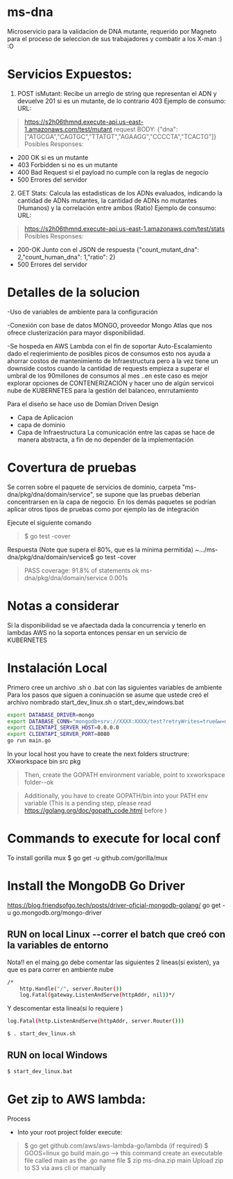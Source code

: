 # ms-dna
Microservicio para la validacion de DNA mutante, requerido por Magneto para el proceso de seleccion de sus trabajadores y 
combatir a los X-man :) :O 

# Servicios Expuestos:
1) POST isMutant: Recibe un arreglo de string que representan el ADN y devuelve 201 si es un mutante, de lo contrario 403
Ejemplo de consumo:
URL: 
> https://s2h06thmnd.execute-api.us-east-1.amazonaws.com/test/mutant
request BODY:
>  {"dna":["ATGCGA","CAGTGC","TTATGT","AGAAGG","CCCCTA","TCACTG"]}
Posibles Responses:
- 200 OK si es un mutante
- 403 Forbidden si no es un mutante 
- 400 Bad Request si el payload no cumple con la reglas de negocio 
- 500 Errores del servidor

2) GET Stats: Calcula las estadisticas de los ADNs evaluados, indicando la cantidad de ADNs mutantes, la cantidad de ADNs no mutantes (Humanos) y la correlación entre ambos (Ratio)
Ejemplo de consumo:
URL:
>  https://s2h06thmnd.execute-api.us-east-1.amazonaws.com/test/stats
Posibles Responses:
- 200-OK Junto con el JSON de respuesta {"count_mutant_dna": 2,"count_human_dna": 1,"ratio": 2}
- 500 Errores del servidor


# Detalles de la solucion
-Uso de variables de ambiente para la configuración

-Conexión con base de datos MONGO, proveedor Mongo Atlas que nos ofrece clusterización para mayor disponibilidad.

-Se hospeda en AWS Lambda con el fin de soportar Auto-Escalamiento dado el reqierimiento de posibles picos de consumos 
esto nos ayuda a ahorrar costos de mantenimiento de Infraestructura pero a la vez tiene un downside costos cuando la cantidad
de requests empieza a superar el umbral de los 90millones de consumos al mes ..en este caso es mejor explorar opciones de 
CONTENERIZACIÓN y hacer uno de algún servicoi nube de KUBERNETES para la gestión del balanceo, enrrutamiento 

Para el diseño se hace uso de Domian Driven Design 
- Capa de  Aplicacion 
- capa de dominio 
- Capa de Infraestructura
La comunicación entre las capas se hace de manera abstracta, a fin de no depender de la implementación


# Covertura de pruebas 
Se corren sobre el paquete de servicios de dominio, carpeta "ms-dna/pkg/dna/domain/service", se supone 
que las pruebas deberían concentrarsen en la capa de negocio.
En los demás paquetes se podrían aplicar otros tipos de  pruebas como por ejemplo las de integración

Ejecute el siguiente comando 
> $ go test -cover

Respuesta (Note que supera el 80%, que es la mínima permitida)
~.../ms-dna/pkg/dna/domain/service$ go test -cover
> PASS
>coverage: 91.8% of statements
>ok      ms-dna/pkg/dna/domain/service   0.001s


# Notas a considerar
Si la disponibilidad se ve afaectada dada la concurrencia y tenerlo en lambdas AWS no la soporta entonces pensar en un servicio de
KUBERNETES 


# Instalación Local 

Primero cree un archivo .sh o .bat con las siguientes variables de ambiente
Para los pasos que siguen a coninuación se asume que ustede creó el archivo nombrado 
start_dev_linux.sh
o 
start_dev_windows.bat
```bash
export DATABASE_DRIVER=mongo
export DATABASE_CONN="mongodb+srv://XXXX:XXXX/test?retryWrites=true&w=majority"
export CLIENTAPI_SERVER_HOST=0.0.0.0
export CLIENTAPI_SERVER_PORT=8080
go run main.go

```




In your local host you have to create the next folders structrure:
XXworkspace
    bin
    src
    pkg

>Then, create the GOPATH environment variable, point to xxworkspace folder--ok

>Additionally, you  have to create  GOPATH/bin into your PATH env variable (This is a pending step, please read https://golang.org/doc/gopath_code.html before )
    

# Commands to execute for local conf
To install gorilla mux
$ go get -u github.com/gorilla/mux

# Install the MongoDB Go Driver
https://blog.friendsofgo.tech/posts/driver-oficial-mongodb-golang/
go get -u go.mongodb.org/mongo-driver

## RUN on local Linux --correr el batch que creó con la variables de entorno

Nota!! en el maing.go debe comentar las siguientes 2 líneas(si existen), ya que es para correr en ambiente nube
```bash
/*
	http.Handle("/", server.Router())
	log.Fatal(gateway.ListenAndServe(httpAddr, nil))*/
```

Y descomentar esta línea(si lo requiere )
```bash
log.Fatal(http.ListenAndServe(httpAddr, server.Router()))
```

```bash
$ . start_dev_linux.sh
```

## RUN on local Windows
```bash
$ start_dev_linux.bat
```

# Get zip to AWS lambda: 
Process
- Into your root project folder execute:
> $ go get github.com/aws/aws-lambda-go/lambda   (if required)
> $ GOOS=linux go build main.go --> this command create an executable file called main as the .go name file
> $ zip ms-dna.zip main
Upload zip to S3 via aws cli or manually

